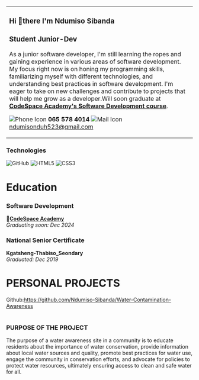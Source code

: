 <table>
<tr>
<td>
  
### Hi 👋there I'm Ndumiso Sibanda

### Student Junior-Dev

As a junior software developer, I'm still learning the ropes and gaining experience in various areas of software development. My focus right now is on honing my programming skills, familiarizing myself with different technologies, and understanding best practices in software development. I'm eager to take on new challenges and contribute to projects that will help me grow as a developer.Will soon graduate at [**CodeSpace Academy's Software Development course**](https://www.codespace.co.za/programs/software-development/). 

![Phone Icon](https://img.icons8.com/ios-filled/20/000000/phone.png)  **065 578 4014**
![Mail Icon](https://img.icons8.com/ios-glyphs/20/000000/new-post.png)   [ndumisonduh523@gmail.com](mailto:ndumisonduh523@gmail.com)
</tr>
</table>

### Technologies

![GitHub](https://img.shields.io/badge/github-%23121011.svg?style=for-the-badge&logo=github&logoColor=white)
![HTML5](https://img.shields.io/badge/html5-%23E34F26.svg?style=for-the-badge&logo=html5&logoColor=white)
![CSS3](https://img.shields.io/badge/css3-%231572B6.svg?style=for-the-badge&logo=css3&logoColor=white)

# Education

### Software Development
🔗[**CodeSpace Academy**](https://www.codespace.co.za/programs/software-development/) <br>
*Graduating soon: Dec 2024*  
  
### National Senior Certificate
**Kgatsheng-Thabiso_Seondary** <br>
*Graduated: Dec 2019* 

# PERSONAL PROJECTS 
Github:https://github.com/Ndumiso-Sibanda/Water-Contamination-Awareness <br>
<br>
### PURPOSE OF THE PROJECT
The purpose of a water awareness site in a community is to educate residents about the importance of water conservation, provide information about local water sources and quality, promote best practices for water use, engage the community in conservation efforts, and advocate for policies to protect water resources, ultimately ensuring access to clean and safe water for all.



